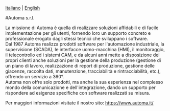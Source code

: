[Italiano](README.md) | [English](README.en.md)

#Automa s.r.l.

La missione di Automa è quella di realizzare soluzioni affidabili e di facile implementazione per gli utenti, fornendo loro un supporto concreto e professionale erogato dagli stessi tecnici che sviluppano i software.  
Dal 1987 Automa realizza prodotti software per l'automazione industriale, la supervisione (SCADA), le interfacce uomo-macchina (HMI), il monitoraggio, il telecontrollo ed i sistemi CAM, e da alcuni anni mette a disposizione dei propri clienti anche soluzioni per la gestione della produzione (gestione di un piano di lavoro, realizzazione di report di produzione, gestione delle giacenze, raccolta dati, manutenzione, tracciabilità e rintracciabilità, etc.), offrendo un servizio a 360°.  
Automa non offre solo prodotti, ma anche la sua esperienza nel complesso mondo della comunicazione e dell'integrazione, dando un supporto per rispondere ad esigenze specifiche con software realizzati su misura.  

Per maggiori informazioni visitate il nostro sito: https://www.automa.it/
